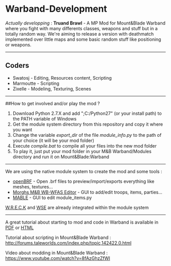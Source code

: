 # Warband-Development

_Actually developping_ : **Truand Brawl** - A MP Mod for Mount&Blade Warband where you fight with many differents classes, weapons and stuff but in a totally random way. We're aiming to release a version with deathmatch implemented over little maps and some basic random stuff like positioning or weapons.
***
## Coders

- Swatosj - Editing, Resources content, Scripting 
- Marmoutte - Scripting
- Zixelle - Modeling, Texturing, Scenes

***

##How to get involved and/or play the mod ?

1. Download Python 2.7.X and add ";C:/Python27" (or your install path) to the PATH variable of Windows 
2. Get the module system directory from this repository and copy it where you want
3. Change the variable _export_dir_ of the file _module_info.py_ to the path of your choice (it will be your mod folder)
4. Execute _compile.bat_ to compile all your files into the new mod folder
5. To play it, just put your mod folder in your M&B Warband/Modules directory and run it on Mount&Blade:Warband

***

We are using the native module system to create the mod and some tools :
- [openBRF](http://www.mbrepository.com/file.php?id=1466) - Open .brf files to preview/import/exports everything like meshes, textures...
- [Morghs M&B WB-WFAS Editor](https://drive.google.com/file/d/1cC2UVnQXdsMFxt7PepGbCWtNcOau4CiA/view) - GUI to add/edit troops, items, parties...
- [MABLE](http://www.mbrepository.com/file.php?id=2659) - GUI to edit module_items.py

[W.R.E.C.K](http://forums.taleworlds.com/index.php/topic,325102.0.html) and [WSE](http://forums.taleworlds.com/index.php/topic,324890.0.html) are already integrated within the module system

***

A great tutorial about starting to mod and code in Warband is available in [PDF](http://www.freewebs.com/jikbyond/40kTut/M&B%20Module%20System%20Doc2-3.pdf) or [HTML](http://forums.taleworlds.com/index.php/board,12.0.html)

Tutorial about scripting in Mount&Blade Warband : http://forums.taleworlds.com/index.php/topic,142422.0.html

Video about modding in Mount&Blade Warband : https://www.youtube.com/watch?v=8fAzGhzZfWI
